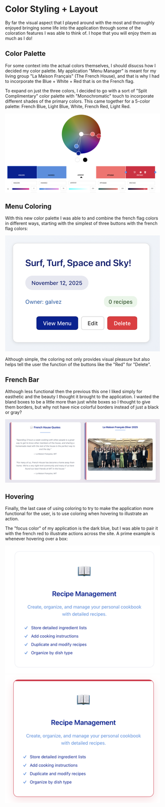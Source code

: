 # Color Styling + Layout

By far the visual aspect that I played around with the most and thoroughly enjoyed bringing some life into the application through some of the coloration features I was able to think of. I hope that you will enjoy them as much as I do!

## Color Palette

For some context into the actual colors themselves, I should disucss how I decided my color palette. My application "Menu Manager" is meant for my living group "La Maison Français" (The French House), and that is why I had to incorporate the Blue + White + Red that is on the French flag.

To expand on just the three colors, I decided to go with a sort of "Split Complimentary" color palette with "Monochromatic" touch to incorporate different shades of the primary colors. This came together for a 5-color palette: French Blue, Light Blue, White, French Red, Light Red.

![Color Palette](./public/color_palette.png)

## Menu Coloring

With this new color palette I was able to and combine the french flag colors in different ways, starting with the simplest of three buttons with the french flag colors:

![Menu](./public/menu.png)

Although simple, the coloring not only provides visual pleasure but also helps tell the user the function of the buttons like the "Red" for "Delete".

## French Bar

Although less functional then the previous this one I liked simply for easthetic and the beauty I thought it brought to the application. I wanted the bland boxes to be a little more than just white boxes so I thought to give them borders, but why not have nice colorful borders instead of just a black or gray?

![French Bar](./public/frenchbar.png)

## Hovering

Finally, the last case of using coloring to try to make the application more functional for the user, is to use coloring when hovering to illustrate an action.

The "focus color" of my application is the dark blue, but I was able to pair it with the french red to illustrate actions across the site. A prime example is whenever hovering over a box:

![Pre Hovering](./public/pre_hovering.png)
![Post Hovering](./public/post_hovering.png)
